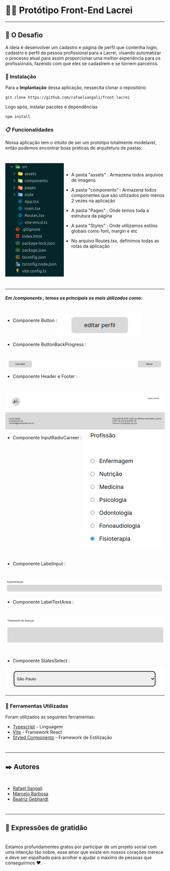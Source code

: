 # 🏳️‍🌈 Protótipo Front-End Lacrei

---

## 📌 O Desafio

A ideia é desenvolver um cadastro e página de perfil que contenha login, cadastro e perfil da pessoa profissional para a Lacrei, visando automatizar o processo atual para assim proporcionar uma melhor experiência para os profissionais, fazendo com que eles se cadastrem e se tornem parceiros.

### 🔧 Instalação

Para a **Implantação** dessa aplicação, nessecita clonar o repositório

```
git clone https://github.com/rafaelsangali/front-lacrei
```

Logo após, instalar pacotes e dependências

```
npm install
```

### 📋 Funcionalidades

Nossa aplicação tem o intuito de ser um protótipo totalmente modelavel, então podemos encontrar boas práticas de arquitetura de pastas:
#
<div style="display: flex">
  <img src="./src/assets/readme/files.png">

* A pasta "assets" : Armazena todos arquivos de imagens

* A pasta "components" :  Armazena todos componentes que são utilizados pelo menos 2 vezes na aplicação

* A pasta "Pages" : Onde temos toda a estrutura da página

* A pasta "Styles" : Onde utilizamos estilos globais como font, margin e etc  

* No arquivo Routes.tsx, definimos todas as rotas da aplicação            
</div>

#
---
##### Em /components , temos os principais os mais útilizados como:

#
<div style="display: flex">

* Componente Button :

<img src="./src/assets/readme/Button.png">
</div>

* Componente ButtonBackProgress :

#

<img src="./src/assets/readme/ButtonBackProgress.png">

* Componente Header e Footer :

#

<img src="./src/assets/readme/HeaderFooter.png">

<div style="display: flex">

* Componente InputRadioCarreer :

<img src="./src/assets/readme/InputRadioCarreer.png">
</div>

#
* Componente LabelInput :

#
<img src="./src/assets/readme/LabelInput.png">

* Componente LabelTextArea :
#
<img src="./src/assets/readme/LabelTextArea.png">

#
* Componente StatesSelect :

<img src="./src/assets/readme/StatesSelect.png">

---

### 🔧 Ferramentas Utilizadas

Foram utilizados as seguintes ferramentas:

* [Typescript](https://www.typescriptlang.org/) - Linguagem
* [Vite](https://vitejs.dev/) - Framework React
* [Styled Components](https://https://styled-components.com/) - Framework de Estilização

#
---

## ✒️ Autores
#

* [Rafael Sangali](https://github.com/rafaelsangali/)
* [Marcelo Barbosa](https://github.com/Marceloabf)
* [Beatriz Gebhardt](https://github.com/Beatrizgebhardt)

#
---

## 🎁 Expressões de gratidão
#
Estamos profundamentes gratos por participar de um projeto social com uma intenção tão nobre, esse amor que existe em nossos corações merece e deve ser espalhado para acolher e ajudar o máximo de pessoas que conseguirmos ❤️​.

